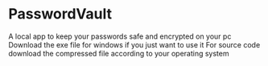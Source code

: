 # PasswordVault
A local app to keep your passwords safe and encrypted on your pc
Download the exe file for windows if you just want to use it
For source code download the compressed file according to your operating system 
